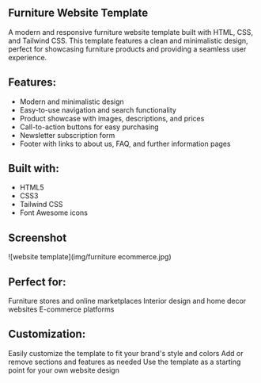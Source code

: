 ## Furniture Website Template

A modern and responsive furniture website template built with HTML, CSS, and Tailwind CSS. This template features a clean and minimalistic design, perfect for showcasing furniture products and providing a seamless user experience.

## Features:

- Modern and minimalistic design
- Easy-to-use navigation and search functionality
- Product showcase with images, descriptions, and prices
- Call-to-action buttons for easy purchasing
- Newsletter subscription form
- Footer with links to about us, FAQ, and further information pages

## Built with:

- HTML5
- CSS3
- Tailwind CSS
- Font Awesome icons

## Screenshot
![website template](img/furniture ecommerce.jpg)

## Perfect for:

Furniture stores and online marketplaces
Interior design and home decor websites
E-commerce platforms

## Customization:

Easily customize the template to fit your brand's style and colors
Add or remove sections and features as needed
Use the template as a starting point for your own website design
